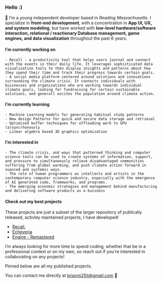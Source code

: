 
<!-- ![banner]( https://github.com/Brian-Masse/Brian-Masse/blob/main/style/banner.png ) -->

### Hello :)

🔖 I’m a young independent developer based in *Reading Massachusetts*. I specialize in **front-end development**, with a concentration in **App UI, UX, and system modeling**, but have worked with **low-level hardware/software interaction, relational / reactionary Database management, game engines, and data visualization** throughout the past 6 years.

#### **I’m currently working on**
	- Recall - a productivity tool that helps users journal and connect with the events in their daily life. It leverages sophisticated data visualization tools to then display insights and patterns about how they spend their time and track their progress towards certain goals.
	- A social media platform centered around solutions and innovations surrounding the climate crisis. It connects individuals with buisnesses and organizations who are working towards individual climate goals, looking for fundraising for certain sustainable solutions, and generall excites the population around climate action.

#### **I’m currently learning**
	- Machine Learning models for generating habitual study patterns
	- New design Patterns for quick and secure data storage and retrieval
	- Optimized buffer techniques for offloading work to GPU (a)syncrhonously
	- Linear algebra based 3D graphics optimization 

#### **I’m interested in**
	- The climate crisis, and ways that patterned thinking and computer science tools can be used to create systems of information, support, and pressure to simultaneously relieve disadvantaged communities suffering from global warming, and push climate action forward in nuanced and systemic ways. 
	- The role of human programmers as intellects and artists in the contemporary computer science industry, especially with the emergence of AI generated code, frameworks, and programs. 
	- The emerging economic strategies and management behind manufacturing and delivering software products as a buisness

 #### **Check out my best projects**
These projects are just a subset of the larger repository of publically released, activley maintained projects, I have developed!

 - [Recall.](https://apps.apple.com/us/app/recall/id6466136108)
 - [Echeveria](https://apps.apple.com/us/app/echeveria/id6451054692)
 - [Engine - Remastered](https://github.com/Brian-Masse/Enging-Remastered)

I’m always looking for more time to spend coding, whether that be in a professional context or on my own, so reach out if you’re interested in collaborating on any projects!

Pinned below are all my published projects.

You can contact me directly at brianm25it@gmail.com 🦧
